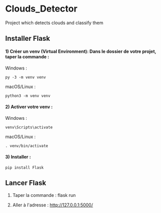 # Clouds_Detector
Project which detects clouds and classify them 

## Installer Flask
#### 1) Créer un venv (Virtual Environment): Dans le dossier de votre projet, taper la commande :  
  Windows :  
  ```
  py -3 -m venv venv
  ```  
  
  macOS/Linux : 
  ```
  python3 -m venv venv  
  ```
  
#### 2) Activer votre venv :  
  Windows :  
  ```
  venv\Scripts\activate
  ```
  macOS/Linux :  
  ```
  . venv/bin/activate  
  ```  
  
#### 3) Installer :  
  ```
  pip install Flask
  ```

  
  
## Lancer Flask
1) Taper la commande : flask run  
  
2) Aller à l'adresse : http://127.0.0.1:5000/  


